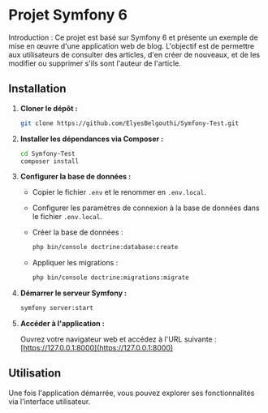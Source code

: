 # Projet Symfony 6

Introduction : Ce projet est basé sur Symfony 6 et présente un exemple 
de mise en œuvre d'une application web de blog. 
L'objectif est de permettre aux utilisateurs de consulter des articles, 
d'en créer de nouveaux,
et de les modifier ou supprimer s'ils sont l'auteur de l'article.

## Installation

1. **Cloner le dépôt :**

    ```bash
    git clone https://github.com/ElyesBelgouthi/Symfony-Test.git
    ```

2. **Installer les dépendances via Composer :**

    ```bash
    cd Symfony-Test
    composer install
    ```

3. **Configurer la base de données :**

    - Copier le fichier `.env` et le renommer en `.env.local`.
    - Configurer les paramètres de connexion à la base de données dans le fichier `.env.local`.
    - Créer la base de données :

        ```bash
        php bin/console doctrine:database:create
        ```

    - Appliquer les migrations :

        ```bash
        php bin/console doctrine:migrations:migrate
        ```

4. **Démarrer le serveur Symfony :**

    ```bash
    symfony server:start
    ```

5. **Accéder à l'application :**

    Ouvrez votre navigateur web et accédez à l'URL suivante : [https://127.0.0.1:8000](https://127.0.0.1:8000)

## Utilisation

Une fois l'application démarrée, vous pouvez explorer ses fonctionnalités via l'interface utilisateur.
